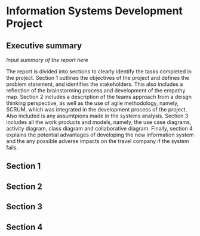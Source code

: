 # Information Systems Development Project 

## Executive summary

*Input summary of the report here*

The report is divided into sections to clearly identify the tasks completed in the project. Section 1 outlines the objectives of the project and defines the problem statement, and identifies the stakeholders. This also includes a reflection of the brainstorming process and development of the empathy map. Section 2 includes a description of the teams approach from a deisgn thinking perspective, as well as the use of agile methodology, namely, SCRUM, which was integrated in the development process of the project. Also included is any assumtpions made in the systems analysis. Section 3 includes all the work products and models, namely, the use case diagrams, activity diagram, class diagram and collaborative diagram. Finally, section 4 explains the potential advantages of developing the new information system and the any possible adverse impacts on the travel company if the system fails. 


## Section 1 

## Section 2 

## Section 3 

## Section 4
